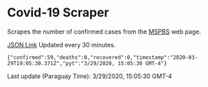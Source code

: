 # Covid-19 Scraper

Scrapes the number of confirmed cases from the [MSPBS](https://www.mspbs.gov.py/covid-19.php) web page.

[JSON Link](https://jmayalag.github.io/covid19-scrape/cases.json)
Updated every 30 minutes.
```
{"confirmed":59,"deaths":0,"recovered":0,"timestamp":"2020-03-29T19:05:30.371Z","pyt":"3/29/2020, 15:05:30 GMT-4"}
```
Last update (Paraguay Time): 3/29/2020, 15:05:30 GMT-4
